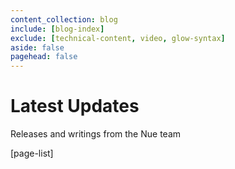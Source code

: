 ```yaml
---
content_collection: blog
include: [blog-index]
exclude: [technical-content, video, glow-syntax]
aside: false
pagehead: false
---
```



# Latest Updates
Releases and writings from the Nue team

[page-list]